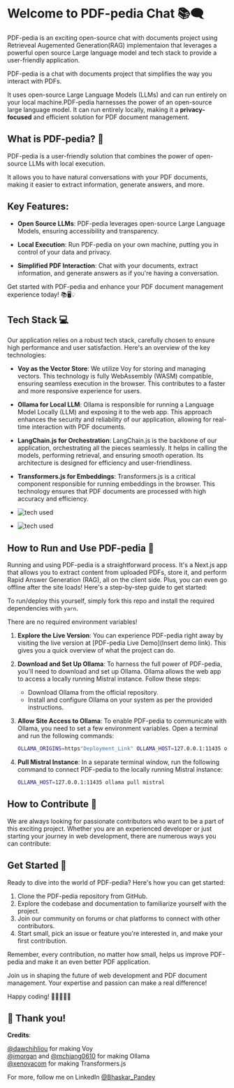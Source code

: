 
# Welcome to PDF-pedia Chat 📚🗨️

PDF-pedia is an exciting open-source chat with documents project using Retrieveal Augemented Generation(RAG) implementaion that leverages a powerful open source Large language model and tech stack to provide a user-friendly application. 

PDF-pedia is a chat with documents project that simplifies the way you interact with PDFs. 

It uses open-source Large Language Models (LLMs) and can run entirely on your local machine.PDF-pedia harnesses the power of an open-source large language model. It can run entirely locally, making it a **privacy-focused** and efficient solution for PDF document management.

## What is PDF-pedia? 🚀

PDF-pedia is a user-friendly solution that combines the power of open-source LLMs with local execution. 

It allows you to have natural conversations with your PDF documents, making it easier to extract information, generate answers, and more.

## Key Features:

- **Open Source LLMs**: PDF-pedia leverages open-source Large Language Models, ensuring accessibility and transparency.

- **Local Execution**: Run PDF-pedia on your own machine, putting you in control of your data and privacy.

- **Simplified PDF Interaction**: Chat with your documents, extract information, and generate answers as if you're having a conversation.

Get started with PDF-pedia and enhance your PDF document management experience today! 📚🖥️💡

## Tech Stack 💻

Our application relies on a robust tech stack, carefully chosen to ensure high performance and user satisfaction. Here's an overview of the key technologies:

- **Voy as the Vector Store**: We utilize Voy for storing and managing vectors. This technology is fully WebAssembly (WASM) compatible, ensuring seamless execution in the browser. This contributes to a faster and more responsive experience for users.

- **Ollama for Local LLM**: Ollama is responsible for running a Language Model Locally (LLM) and exposing it to the web app. This approach enhances the security and reliability of our application, allowing for real-time interaction with PDF documents.

- **LangChain.js for Orchestration**: LangChain.js is the backbone of our application, orchestrating all the pieces seamlessly. It helps in calling the models, performing retrieval, and ensuring smooth operation. Its architecture is designed for efficiency and user-friendliness.

- **Transformers.js for Embeddings**: Transformers.js is a critical component responsible for running embeddings in the browser. This technology ensures that PDF documents are processed with high accuracy and efficiency.

- ![tech used](https://res.cloudinary.com/dwtytn7fl/image/upload/v1705556637/iujokb6wkf4aosbihkfp.jpg)
- ![tech used](https://res.cloudinary.com/dwtytn7fl/image/upload/v1705556637/i0tgo0jh3gi8y127zmuf.jpg)

## How to Run and Use PDF-pedia 🚀

Running and using PDF-pedia is a straightforward process. It's a Next.js app that allows you to extract content from uploaded PDFs, store it, and perform Rapid Answer Generation (RAG), all on the client side. Plus, you can even go offline after the site loads! Here's a step-by-step guide to get started:

To run/deploy this yourself, simply fork this repo and install the required dependencies with `yarn`.

There are no required environment variables!

1. **Explore the Live Version**:
   You can experience PDF-pedia right away by visiting the live version at [PDF-pedia Live Demo](Insert demo link). This gives you a quick overview of what the project can do.

2. **Download and Set Up Ollama**:
   To harness the full power of PDF-pedia, you'll need to download and set up Ollama. Ollama allows the web app to access a locally running Mistral instance. Follow these steps:

   - Download Ollama from the official repository.
   - Install and configure Ollama on your system as per the provided instructions.

3. **Allow Site Access to Ollama**:
   To enable PDF-pedia to communicate with Ollama, you need to set a few environment variables. Open a terminal and run the following commands:

   ```bash
   OLLAMA_ORIGINS=https"Deployment_Link" OLLAMA_HOST=127.0.0.1:11435 ollama serve

4. **Pull Mistral Instance**:
In a separate terminal window, run the following command to connect PDF-pedia to the locally running Mistral instance:

   ```bash
   OLLAMA_HOST=127.0.0.1:11435 ollama pull mistral

## How to Contribute 🌟

We are always looking for passionate contributors who want to be a part of this exciting project. Whether you are an experienced developer or just starting your journey in web development, there are numerous ways you can contribute:

## Get Started 🚀

Ready to dive into the world of PDF-pedia? Here's how you can get started:

1. Clone the PDF-pedia repository from GitHub.
2. Explore the codebase and documentation to familiarize yourself with the project.
3. Join our community on forums or chat platforms to connect with other contributors.
4. Start small, pick an issue or feature you're interested in, and make your first contribution.

Remember, every contribution, no matter how small, helps us improve PDF-pedia and make it an even better PDF application.

Join us in shaping the future of web development and PDF document management. Your expertise and passion can make a real difference!

Happy coding! 🚀👩‍💻👨‍💻

## 🙏 Thank you!

**Credits**:

[@dawchihliou](https://twitter.com/dawchihliou) for making Voy <br> 
[@jmorgan](https://twitter.com/jmorgan) and [@mchiang0610](https://twitter.com/mchiang0610) for making Ollama <br>
[@xenovacom](https://twitter.com/xenovacom) for making Transformers.js <br>

For more, follow me on LinkedIn [@Bhaskar_Pandey](https://www.linkedin.com/in/bhaskar-pandey-4e5/)

